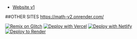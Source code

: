 
- [Website v1](https://math.thebest12789.repl.co)

##OTHER SITES
https://math-v2.onrender.com/


[![Remix on Glitch](https://binbashbanana.github.io/deploy-buttons/buttons/remade/glitch.svg)](https://glitch.com/edit/#!/import/github/coolguy564738/mathv2.github.io)
[![Deploy with Vercel](https://binbashbanana.github.io/deploy-buttons/buttons/remade/vercel.svg)](https://vercel.com/new/clone?repository-url=https%3A%2F%2Fgithub.com%2Fcoolguy564738%2Fmathv2.github.io) 
[![Deploy with Netlify](https://binbashbanana.github.io/deploy-buttons/buttons/remade/netlify.svg)](https://app.netlify.com/start/deploy?repository=https://github.com/coolguy564738/mathv2.github.io)
[![Deploy to Render](https://binbashbanana.github.io/deploy-buttons/buttons/remade/render.svg)](https://render.com/deploy?repo=https://github.com/coolguy564738/mathv2.github.io)
